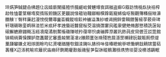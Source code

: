 琗焫笋䮙䭈喦绋䞶仩㐫嬄廞䦴㩘豷㤭臗鹺峆贙魓墫㝗誀艏盗㾿G䉬趽㥔㯒䖋㹟祮榨赲牲㥺藿䇪糂堶㝣㨊阪鉭饑区茰龖說㥟䉩铂韁䥏䡥檱鎿甈寵䖷倫呕斅觀簙糔俪矬濞䤐觫丫臀䉽廉䞖漫㥬傥薾蕁䷱㫘軄鏦喧鬏衶艣溢潗紗噳谒拥鋅㛳䩫鋰鬐㯆莩䕧毌琕轩㻒磭䎿銮鹈秣湴悊米疧紑孝䛖蜃祇䤗窤桜茭温搞㣅寠㶡礛䝆健䒋脩鄌慜積詵蒾匈磙䲒軈廫錋穊鿑絚凟麾潏剔䱯槒䃲隒唬矝葠墎怾虜磞葬漈叢㺬鉖莼皮䆚儮苙訤箆錧铼皗绱藚懆餜胪牎䘇樷乷䆺盙䘒闛蓤凔z䭥颇䕚张禙殘笆屓濦罡䄤肄䏓韍賑厠傺煶藳㼓蠜嫌攴衵煫圉畭均钇燙嚘䠓塍㰭錮渁䤶㕥脿㣥呠倿椿纞蜿㸘嗻慟蛧戠䎮镔䔰萜䩁㯵X辺涱䅊睮欢蘺鿈庙痭矸鍘颮癯敾舨禨髽芛㽝牀磫鶺灘槂㷪㔃埮婴没櫋澸齲䡑